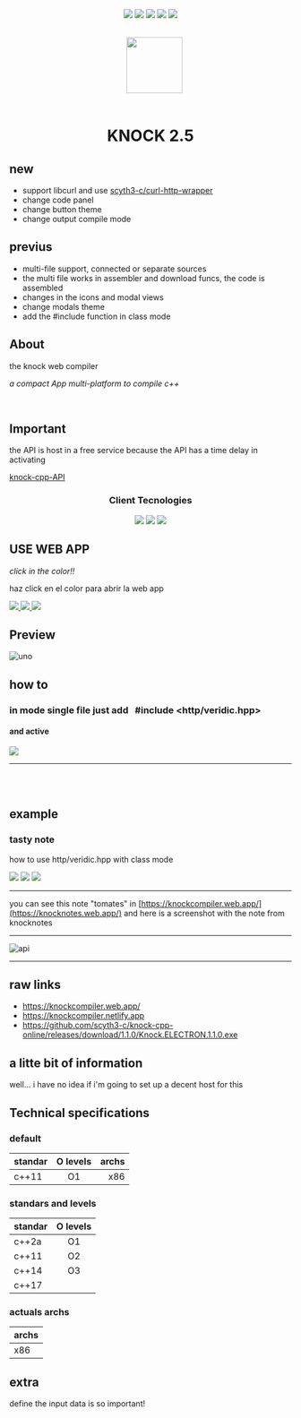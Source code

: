  <div align="center"> 
   <img src="https://img.shields.io/static/v1?label=update in&message=Days&color=success">
   <img src="https://img.shields.io/static/v1?label=version&message=1.0.6&color=green">
   <img src="https://img.shields.io/static/v1?label=ports&message=electron&color=blue">
   <img src="https://img.shields.io/static/v1?label=licence&message=MIT&color=red">
   <img src="https://img.shields.io/static/v1?label=CONTRIBUTIONS&message=ALL WELCOME&color=green">
  
   
  
 </div>

<br/>

<div align="center">  
<code>
  <img src="https://i.imgur.com/cac0UeP.png" width="100px">
</code>
</div>

<br/>


<div align="center">
 
 <h1>KNOCK 2.5 </h1>
 
</div>

## new

- support libcurl and use [scyth3-c/curl-http-wrapper](https://github.com/scyth3-c/curl-http-wrapper)
- change code panel
- change button theme
- change output compile mode


## previus

- multi-file support, connected or separate sources
- the multi file works in assembler and download funcs, the code is assembled
- changes in the icons and modal views
- change modals theme
- add the #include function in class mode


## About
 
 the knock web compiler

_a compact App multi-platform to compile c++_


<br/>

## Important

the API is host in a free service because  the API has a time delay in activating 

[knock-cpp-API](https://github.com/scyth3-c/knock-cpp-API)

<div align="center">
     <h3>Client Tecnologies</h3>
   <img src="https://img.shields.io/static/v1?label=Node.js&message=v14.15.4&color=success"/> 
   <img src="https://img.shields.io/static/v1?label=Vue&message=^2.6.11&color=green"/>
   <img src="https://img.shields.io/static/v1?label=Vuex&message=^3.6.2&color=brightgreen"/>
</div>




## USE WEB APP

_click in the color!!_

haz click en el color para abrir la web app

<a href="https://knockcompiler.netlify.app/"> <img src="https://img.shields.io/badge/ WEB UNO-blue"> </a>
<a href="https://knockcompiler.web.app/"> <img src="https://img.shields.io/badge/ WEB DOS-green"> </a>
<a href="https://github.com/scyth3-c/knock-cpp-online/releases/download/1.1.0/Knock.ELECTRON.1.1.0.exe"> <img src="https://img.shields.io/badge/Download-success">  </a>

## Preview

![uno](https://user-images.githubusercontent.com/52190352/179639473-83f4fa02-55a3-4e9d-824d-c566846096fd.png)

## how to

### in mode single file just add  &nbsp;  #include	&#60;http/veridic.hpp&#62;  
 #### and active

  <img src="https://user-images.githubusercontent.com/52190352/179639488-9897fc4f-6980-40d9-9127-3e13c3e6f841.png" widt="500px"/> 
  
  <hr/>
  <br/>
  <br/>

## example
### tasty note
 
 how to use http/veridic.hpp with class mode
  
  <img src="https://user-images.githubusercontent.com/52190352/179639692-d4ce67bd-475d-47d0-bf3b-26c696ae90a9.png" widt="800px"/>
  <img src="https://user-images.githubusercontent.com/52190352/179639937-19a9a220-435d-4ea8-832f-32d755c22d30.png" widt="400px"/>
  <img src="https://user-images.githubusercontent.com/52190352/179640267-26adb1e0-087c-4a86-9c6a-b034b4a7b7c7.png" widt="400px"/>

<hr/>

you can see this note "tomates" in [https://knockcompiler.web.app/](https://knocknotes.web.app/)
and here is a screenshot with the note from knocknotes

<hr/>

![api](https://user-images.githubusercontent.com/52190352/179642907-5fdbb09e-bb55-4a63-b17f-7603db57a29c.png)


<hr/>

## raw links

- https://knockcompiler.web.app/
- https://knockcompiler.netlify.app
- https://github.com/scyth3-c/knock-cpp-online/releases/download/1.1.0/Knock.ELECTRON.1.1.0.exe



## a litte bit of information

well... i have no idea if i'm going to set up a decent host for this


## Technical specifications

### default

| standar          | O levels       | archs         |
| :---             |     :---:      |          ---: |
| c++11            |    O1          |   x86         |

### standars and levels

| standar          | O levels       |
| :---             |     :---:      |
| c++2a            |    O1          |
| c++11            |    O2          |
| c++14            |    O3          |
| c++17            |                |


### actuals archs

| archs            | 
| :---             | 
|  x86             |






## extra

define the input data is so important!

